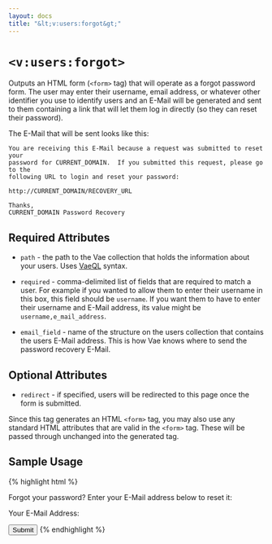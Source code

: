 ```yaml
---
layout: docs
title: "&lt;v:users:forgot&gt;"
---
```


# `<v:users:forgot>`

Outputs an HTML form (`<form>` tag) that will operate as a forgot
password form. The user may enter their username, email address, or
whatever other identifier you use to identify users and an E-Mail will
be generated and sent to them containing a link that will let them log
in directly (so they can reset their password).

The E-Mail that will be sent looks like this:

    You are receiving this E-Mail because a request was submitted to reset your 
    password for CURRENT_DOMAIN.  If you submitted this request, please go to the 
    following URL to login and reset your password:

    http://CURRENT_DOMAIN/RECOVERY_URL

    Thanks,
    CURRENT_DOMAIN Password Recovery

## Required Attributes

-   `path` - the path to the Vae collection that holds the information
    about your users. Uses [VaeQL](/vaeql/) syntax.

-   `required` - comma-delimited list of fields that are required to
    match a user. For example if you wanted to allow them to enter their
    username in this box, this field should be `username`. If you want
    them to have to enter their username and E-Mail address, its value
    might be `username,e_mail_address`.

-   `email_field` - name of the structure on the users collection that
    contains the users E-Mail address. This is how Vae knows where to
    send the password recovery E-Mail.

## Optional Attributes

-   `redirect` - if specified, users will be redirected to this page
    once the form is submitted.

Since this tag generates an HTML `<form>` tag, you may also use any
standard HTML attributes that are valid in the `<form>` tag. These will
be passed through unchanged into the generated tag.

## Sample Usage

{% highlight html %}
<p>Forgot your password?  Enter your E-Mail address below to reset it:</p>
<v:users:forgot email_field="email" path="users" redirect="myaccount.html" required="email">
  <p>Your E-Mail Address: <v:text_field path="email" /></p>
  <input type="submit" />
</v:users:forgot>
{% endhighlight %}
